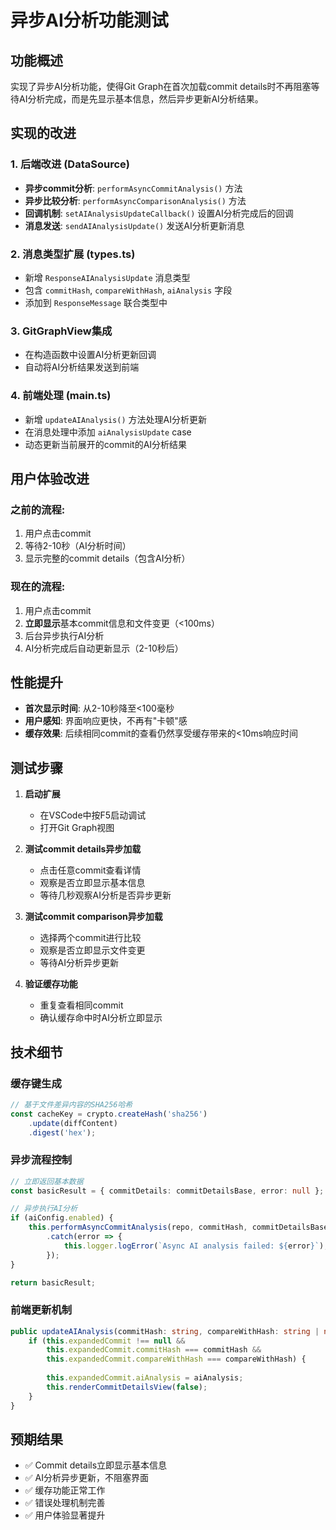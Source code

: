 # 异步AI分析功能测试

## 功能概述
实现了异步AI分析功能，使得Git Graph在首次加载commit details时不再阻塞等待AI分析完成，而是先显示基本信息，然后异步更新AI分析结果。

## 实现的改进

### 1. 后端改进 (DataSource)
- **异步commit分析**: `performAsyncCommitAnalysis()` 方法
- **异步比较分析**: `performAsyncComparisonAnalysis()` 方法  
- **回调机制**: `setAIAnalysisUpdateCallback()` 设置AI分析完成后的回调
- **消息发送**: `sendAIAnalysisUpdate()` 发送AI分析更新消息

### 2. 消息类型扩展 (types.ts)
- 新增 `ResponseAIAnalysisUpdate` 消息类型
- 包含 `commitHash`, `compareWithHash`, `aiAnalysis` 字段
- 添加到 `ResponseMessage` 联合类型中

### 3. GitGraphView集成
- 在构造函数中设置AI分析更新回调
- 自动将AI分析结果发送到前端

### 4. 前端处理 (main.ts)
- 新增 `updateAIAnalysis()` 方法处理AI分析更新
- 在消息处理中添加 `aiAnalysisUpdate` case
- 动态更新当前展开的commit的AI分析结果

## 用户体验改进

### 之前的流程:
1. 用户点击commit
2. 等待2-10秒（AI分析时间）
3. 显示完整的commit details（包含AI分析）

### 现在的流程:
1. 用户点击commit
2. **立即显示**基本commit信息和文件变更（<100ms）
3. 后台异步执行AI分析
4. AI分析完成后自动更新显示（2-10秒后）

## 性能提升
- **首次显示时间**: 从2-10秒降至<100毫秒
- **用户感知**: 界面响应更快，不再有"卡顿"感
- **缓存效果**: 后续相同commit的查看仍然享受缓存带来的<10ms响应时间

## 测试步骤

1. **启动扩展**
   - 在VSCode中按F5启动调试
   - 打开Git Graph视图

2. **测试commit details异步加载**
   - 点击任意commit查看详情
   - 观察是否立即显示基本信息
   - 等待几秒观察AI分析是否异步更新

3. **测试commit comparison异步加载**
   - 选择两个commit进行比较
   - 观察是否立即显示文件变更
   - 等待AI分析异步更新

4. **验证缓存功能**
   - 重复查看相同commit
   - 确认缓存命中时AI分析立即显示

## 技术细节

### 缓存键生成
```typescript
// 基于文件差异内容的SHA256哈希
const cacheKey = crypto.createHash('sha256')
    .update(diffContent)
    .digest('hex');
```

### 异步流程控制
```typescript
// 立即返回基本数据
const basicResult = { commitDetails: commitDetailsBase, error: null };

// 异步执行AI分析
if (aiConfig.enabled) {
    this.performAsyncCommitAnalysis(repo, commitHash, commitDetailsBase, fromCommit, aiConfig)
        .catch(error => {
            this.logger.logError(`Async AI analysis failed: ${error}`);
        });
}

return basicResult;
```

### 前端更新机制
```typescript
public updateAIAnalysis(commitHash: string, compareWithHash: string | null, aiAnalysis: AIAnalysis | null) {
    if (this.expandedCommit !== null && 
        this.expandedCommit.commitHash === commitHash && 
        this.expandedCommit.compareWithHash === compareWithHash) {
        
        this.expandedCommit.aiAnalysis = aiAnalysis;
        this.renderCommitDetailsView(false);
    }
}
```

## 预期结果
- ✅ Commit details立即显示基本信息
- ✅ AI分析异步更新，不阻塞界面
- ✅ 缓存功能正常工作
- ✅ 错误处理机制完善
- ✅ 用户体验显著提升 